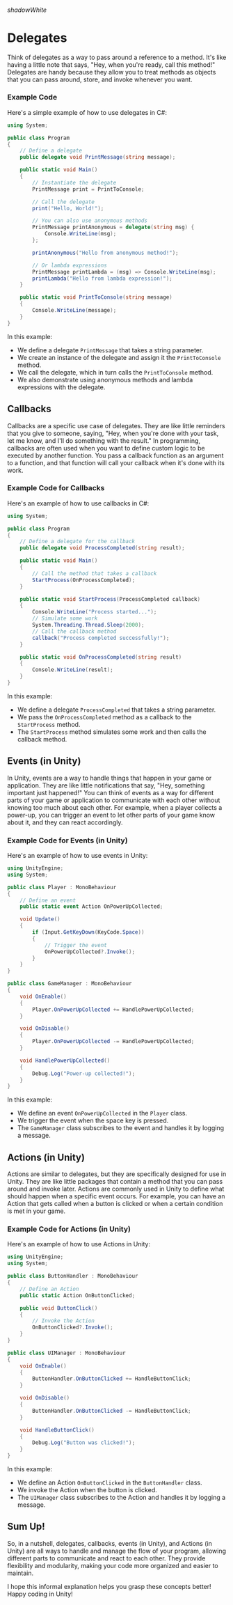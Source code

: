 
###### shadowWhite

# Delegates
Think of delegates as a way to pass around a reference to a method. It's like having a little note that says, "Hey, when you're ready, call this method!" Delegates are handy because they allow you to treat methods as objects that you can pass around, store, and invoke whenever you want.
### Example Code

Here's a simple example of how to use delegates in C#:

```csharp
using System;

public class Program
{
    // Define a delegate
    public delegate void PrintMessage(string message);

    public static void Main()
    {
        // Instantiate the delegate
        PrintMessage print = PrintToConsole;

        // Call the delegate
        print("Hello, World!");

        // You can also use anonymous methods
        PrintMessage printAnonymous = delegate(string msg) {
            Console.WriteLine(msg);
        };

        printAnonymous("Hello from anonymous method!");

        // Or lambda expressions
        PrintMessage printLambda = (msg) => Console.WriteLine(msg);
        printLambda("Hello from lambda expression!");
    }

    public static void PrintToConsole(string message)
    {
        Console.WriteLine(message);
    }
}
```

In this example:
- We define a delegate `PrintMessage` that takes a string parameter.
- We create an instance of the delegate and assign it the `PrintToConsole` method.
- We call the delegate, which in turn calls the `PrintToConsole` method.
- We also demonstrate using anonymous methods and lambda expressions with the delegate.

## Callbacks
Callbacks are a specific use case of delegates. They are like little reminders that you give to someone, saying, "Hey, when you're done with your task, let me know, and I'll do something with the result." In programming, callbacks are often used when you want to define custom logic to be executed by another function. You pass a callback function as an argument to a function, and that function will call your callback when it's done with its work.
### Example Code for Callbacks

Here's an example of how to use callbacks in C#:

```csharp
using System;

public class Program
{
    // Define a delegate for the callback
    public delegate void ProcessCompleted(string result);

    public static void Main()
    {
        // Call the method that takes a callback
        StartProcess(OnProcessCompleted);
    }

    public static void StartProcess(ProcessCompleted callback)
    {
        Console.WriteLine("Process started...");
        // Simulate some work
        System.Threading.Thread.Sleep(2000);
        // Call the callback method
        callback("Process completed successfully!");
    }

    public static void OnProcessCompleted(string result)
    {
        Console.WriteLine(result);
    }
}
```

In this example:
- We define a delegate `ProcessCompleted` that takes a string parameter.
- We pass the `OnProcessCompleted` method as a callback to the `StartProcess` method.
- The `StartProcess` method simulates some work and then calls the callback method.




## Events (in Unity)
In Unity, events are a way to handle things that happen in your game or application. They are like little notifications that say, "Hey, something important just happened!" You can think of events as a way for different parts of your game or application to communicate with each other without knowing too much about each other. For example, when a player collects a power-up, you can trigger an event to let other parts of your game know about it, and they can react accordingly.

### Example Code for Events (in Unity)

Here's an example of how to use events in Unity:

```csharp
using UnityEngine;
using System;

public class Player : MonoBehaviour
{
    // Define an event
    public static event Action OnPowerUpCollected;

    void Update()
    {
        if (Input.GetKeyDown(KeyCode.Space))
        {
            // Trigger the event
            OnPowerUpCollected?.Invoke();
        }
    }
}

public class GameManager : MonoBehaviour
{
    void OnEnable()
    {
        Player.OnPowerUpCollected += HandlePowerUpCollected;
    }

    void OnDisable()
    {
        Player.OnPowerUpCollected -= HandlePowerUpCollected;
    }

    void HandlePowerUpCollected()
    {
        Debug.Log("Power-up collected!");
    }
}
```

In this example:
- We define an event `OnPowerUpCollected` in the `Player` class.
- We trigger the event when the space key is pressed.
- The `GameManager` class subscribes to the event and handles it by logging a message.


## Actions (in Unity)
Actions are similar to delegates, but they are specifically designed for use in Unity. They are like little packages that contain a method that you can pass around and invoke later. Actions are commonly used in Unity to define what should happen when a specific event occurs. For example, you can have an Action that gets called when a button is clicked or when a certain condition is met in your game.
### Example Code for Actions (in Unity)

Here's an example of how to use Actions in Unity:

```csharp
using UnityEngine;
using System;

public class ButtonHandler : MonoBehaviour
{
    // Define an Action
    public static Action OnButtonClicked;

    public void ButtonClick()
    {
        // Invoke the Action
        OnButtonClicked?.Invoke();
    }
}

public class UIManager : MonoBehaviour
{
    void OnEnable()
    {
        ButtonHandler.OnButtonClicked += HandleButtonClick;
    }

    void OnDisable()
    {
        ButtonHandler.OnButtonClicked -= HandleButtonClick;
    }

    void HandleButtonClick()
    {
        Debug.Log("Button was clicked!");
    }
}
```

In this example:
- We define an Action `OnButtonClicked` in the `ButtonHandler` class.
- We invoke the Action when the button is clicked.
- The `UIManager` class subscribes to the Action and handles it by logging a message.

## Sum Up!

So, in a nutshell, delegates, callbacks, events (in Unity), and Actions (in Unity) are all ways to handle and manage the flow of your program, allowing different parts to communicate and react to each other. They provide flexibility and modularity, making your code more organized and easier to maintain.

I hope this informal explanation helps you grasp these concepts better! Happy coding in Unity!
